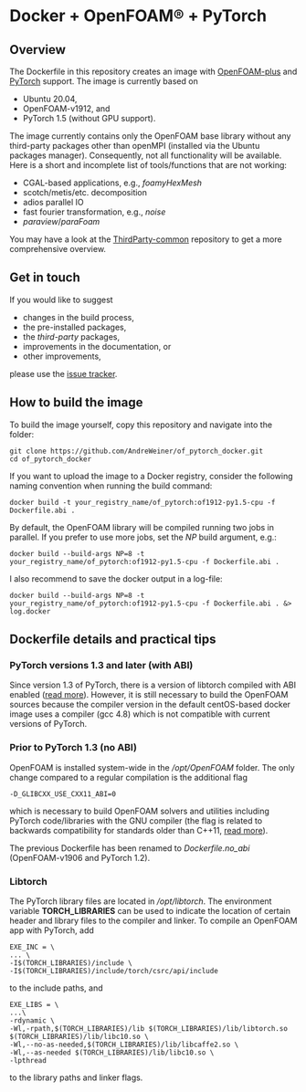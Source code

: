 # Docker + OpenFOAM&reg; + PyTorch

## Overview

The Dockerfile in this repository creates an image with [OpenFOAM-plus](https://openfoam.com/) and [PyTorch](https://pytorch.org/) support. The image is currently based on
- Ubuntu 20.04,
- OpenFOAM-v1912, and
- PyTorch 1.5 (without GPU support).

The image currently contains only the OpenFOAM base library without any third-party packages other than openMPI (installed via the Ubuntu packages manager). Consequently, not all functionality will be available. Here is a short and incomplete list of tools/functions that are not working:
- CGAL-based applications, e.g., *foamyHexMesh*
- scotch/metis/etc. decomposition
- adios parallel IO
- fast fourier transformation, e.g., *noise*
- *paraview*/*paraFoam*

You may have a look at the [ThirdParty-common](https://develop.openfoam.com/Development/ThirdParty-common) repository to get a more comprehensive overview.

## Get in touch

If you would like to suggest
- changes in the build process,
- the pre-installed packages,
- the *third-party* packages,
- improvements in the documentation, or
- other improvements,

please use the [issue tracker](https://github.com/AndreWeiner/of_pytorch_docker/issues).

## How to build the image

To build the image yourself, copy this repository and navigate into the folder:
```
git clone https://github.com/AndreWeiner/of_pytorch_docker.git
cd of_pytorch_docker
```
If you want to upload the image to a Docker registry, consider the following naming convention when running the build command:
```
docker build -t your_registry_name/of_pytorch:of1912-py1.5-cpu -f Dockerfile.abi .
```
By default, the OpenFOAM library will be compiled running two jobs in parallel. If you prefer to use more jobs, set the *NP* build argument, e.g.:
```
docker build --build-args NP=8 -t your_registry_name/of_pytorch:of1912-py1.5-cpu -f Dockerfile.abi .
```
I also recommend to save the docker output in a log-file:
```
docker build --build-args NP=8 -t your_registry_name/of_pytorch:of1912-py1.5-cpu -f Dockerfile.abi . &> log.docker
```

## Dockerfile details and practical tips

### PyTorch versions 1.3 and later (with ABI)

Since version 1.3 of PyTorch, there is a version of libtorch compiled with ABI enabled ([read more](https://gcc.gnu.org/onlinedocs/libstdc++/manual/using_dual_abi.html)). However, it is still necessary to build the OpenFOAM sources because the compiler version in the default centOS-based docker image uses a compiler (gcc 4.8) which is not compatible with current versions of PyTorch.

### Prior to PyTorch 1.3 (no ABI)

OpenFOAM is installed system-wide in the */opt/OpenFOAM* folder. The only change compared to a regular compilation is the additional flag
```
-D_GLIBCXX_USE_CXX11_ABI=0
```
which is necessary to build OpenFOAM solvers and utilities including PyTorch code/libraries with the GNU compiler (the flag is related to backwards compatibility for standards older than C++11, [read more](https://gcc.gnu.org/onlinedocs/libstdc++/manual/using_dual_abi.html)).

The previous Dockerfile has been renamed to *Dockerfile.no_abi* (OpenFOAM-v1906 and PyTorch 1.2).

### Libtorch

The PyTorch library files are located in */opt/libtorch*. The environment variable **TORCH_LIBRARIES** can be used to indicate the location of certain header and library files to the compiler and linker. To compile an OpenFOAM app with PyTorch, add
```
EXE_INC = \
... \
-I$(TORCH_LIBRARIES)/include \
-I$(TORCH_LIBRARIES)/include/torch/csrc/api/include
```
to the include paths, and
```
EXE_LIBS = \
...\
-rdynamic \
-Wl,-rpath,$(TORCH_LIBRARIES)/lib $(TORCH_LIBRARIES)/lib/libtorch.so $(TORCH_LIBRARIES)/lib/libc10.so \
-Wl,--no-as-needed,$(TORCH_LIBRARIES)/lib/libcaffe2.so \
-Wl,--as-needed $(TORCH_LIBRARIES)/lib/libc10.so \
-lpthread
```
to the library paths and linker flags.
